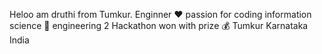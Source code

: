 Heloo am druthi
from Tumkur.
Enginner ❤️
passion for coding
information science 🔭 engineering 
2 Hackathon won with prize 💰 
Tumkur Karnataka India 
